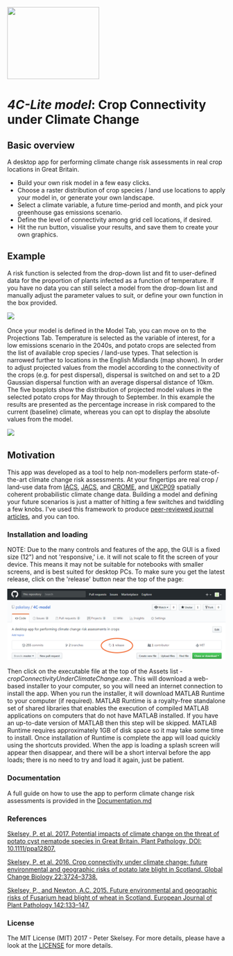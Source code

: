 <p align="left">
<img width="212" height="166"  src="https://github.com/pskelsey/4C-model-lite/blob/gh-pages/4CLogo.png">
</p>
   
# _4C-Lite model_: Crop Connectivity under Climate Change

## Basic overview
A desktop app for performing climate change risk assessments in real crop locations in Great Britain. 
* Build your own risk model in a few easy clicks.
* Choose a raster distribution of crop species / land use locations to apply your model in, or generate your own landscape.
* Select a climate variable, a future time-period and month, and pick your greenhouse gas emissions scenario.
* Define the level of connectivity among grid cell locations, if desired.
* Hit the run button, visualise your results, and save them to create your own graphics. 

## Example
A risk function is selected from the drop-down list and fit to user-defined data for the proportion of plants infected as a function of temperature. If you have no data you can still select a model from the drop-down list and manually adjust the parameter values to suit, or define your own function in the box provided. 

<p align="left">
  <img src="https://github.com/pskelsey/4C-model-lite/blob/gh-pages/riskModelScreenshot.PNG">
</p>
Once your model is defined in the Model Tab, you can move on to the Projections Tab. Temperature is selected as the variable of interest, for a low emissions scenario in the 2040s, and potato crops are selected from the list of available crop species / land-use types. That selection is narrowed further to locations in the English Midlands (map shown). In order to adjust projected values from the model according to the connectivity of the crops (e.g. for pest dispersal), dispersal is switched on and set to a 2D Gaussian dispersal function with an average dispersal distance of 10km. The five boxplots show the distribution of projected model values in the selected potato crops for May through to September. In this example the results are presented as the percentage increase in risk compared to the current (baseline) climate, whereas you can opt to display the absolute values from the model. 
<p>
</p>
<p align="left">
  <img src="https://github.com/pskelsey/4C-model-lite/blob/gh-pages/projectionsScreenshot.PNG">
</p>

## Motivation
This app was developed as a tool to help non-modellers perform state-of-the-art climate change risk assessments. At your fingertips are real crop / land-use data from [IACS](https://ec.europa.eu/agriculture/direct-support/iacs_en), [JACS](http://www.gov.scot/Topics/Statistics/Browse/Agriculture-Fisheries/PubFinalResultsJuneCensus), and [CROME](https://data.gov.uk/data/search?q=CROME), and [UKCP09](http://ukclimateprojections.metoffice.gov.uk/21678) spatially coherent probabilistic climate change data. Building a model and defining your future scenarios is just a matter of hitting a few switches and twiddling a few knobs. I've used this framework to produce [peer-reviewed journal articles](#references), and you can too. 

### Installation and loading
NOTE: Due to the many controls and features of the app, the GUI is a fixed size (12") and not 'responsive,' i.e. it will not scale to fit the screen of your device. This means it may not be suitable for notebooks with smaller screens, and is best suited for desktop PCs. 
To make sure you get the latest release, click on the 'release' button near the top of the page:

<p align="left">
  <img src="https://github.com/pskelsey/4C/blob/gh-pages/download.PNG">
</p>

Then click on the executable file at the top of the Assets list - _cropConnectivityUnderClimateChange.exe_. This will download a web-based installer to your computer, so you will need an internet connection to install the app. When you run the installer, it will download MATLAB Runtime to your computer (if required). MATLAB Runtime is a royalty-free standalone set of shared libraries that enables the execution of compiled MATLAB applications on computers that do not have MATLAB installed. If you have an up-to-date version of MATLAB then this step will be skipped. MATLAB Runtime requires approximately 1GB of disk space so it may take some time to install. Once installation of Runtime is complete the app will load quickly using the shortcuts provided. When the app is loading a splash screen will appear then disappear, and there will be a short interval before the app loads; there is no need to try and load it again, just be patient.

### Documentation
A full guide on how to use the app to perform climate change risk assessments is provided in the [Documentation.md](https://github.com/pskelsey/4C/blob/master/docs/Documentation.md)

### References
[Skelsey, P. et al. 2017. Potential impacts of climate change on the threat of potato cyst nematode species in Great Britain. Plant Pathology, DOI: 10.1111/ppa12807.](http://onlinelibrary.wiley.com/doi/10.1111/ppa.12807/full)

[Skelsey, P. et al. 2016. Crop connectivity under climate change: future environmental and geographic risks of potato late blight in Scotland. Global Change Biology 22:3724–3738.](http://onlinelibrary.wiley.com/doi/10.1111/gcb.13368/full)

[Skelsey, P., and Newton, A.C. 2015. Future environmental and geographic risks of Fusarium head blight of wheat in Scotland. European Journal of Plant Pathology 142:133–147.](https://link.springer.com/article/10.1007/s10658-015-0598-7)

### License
The MIT License (MIT) 2017 - Peter Skelsey. For more details, please have a look at the [LICENSE](https://github.com/pskelsey/4C-model/blob/master/LICENSE) for more details.
